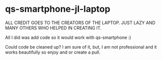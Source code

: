 # qs-smartphone-jl-laptop
ALL CREDIT GOES TO THE CREATORS OF THE LAPTOP. JUST LAZY AND MANY OTHERS WHO HELPED IN CREATING IT. 

All I did was add code so it would work with qs-smartphone :)

Could code be cleaned up? I am sure of it, but, I am not professional and it works beautifully so enjoy and or create a pull.
